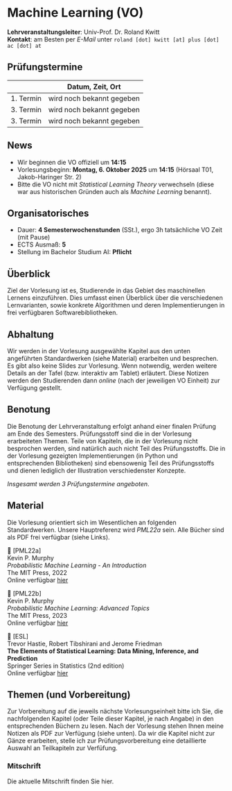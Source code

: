 # Machine Learning (VO)

**Lehrveranstaltungsleiter**: Univ-Prof. Dr. Roland Kwitt    
**Kontakt**: am Besten per *E-Mail* unter `roland [dot] kwitt [at] plus [dot] ac [dot] at`

## Prüfungstermine

| | Datum, Zeit, Ort |
|--------|----------------|
| 1. Termin | wird noch bekannt gegeben |
| 3. Termin | wird noch bekannt gegeben |
| 3. Termin | wird noch bekannt gegeben |

## News

- Wir beginnen die VO offiziell um **14:15**
- Vorlesungsbeginn: **Montag, 6. Oktober 2025** um **14:15** (Hörsaal T01, Jakob-Haringer Str. 2)
- Bitte die VO nicht mit *Statistical Learning Theory* verwechseln (diese war aus historischen Gründen auch als *Machine Learning* benannt).

## Organisatorisches

- Dauer: **4 Semesterwochenstunden** (SSt.), ergo 3h tatsächliche VO Zeit (mit Pause)
- ECTS Ausmaß: **5**
- Stellung im Bachelor Studium AI: **Pflicht**

## Überblick

Ziel der Vorlesung ist es, Studierende in das Gebiet des maschinellen Lernens einzuführen. Dies umfasst einen Überblick über die verschiedenen Lernvarianten, sowie konkrete Algorithmen und deren Implementierungen in frei verfügbaren Softwarebibliotheken.

## Abhaltung

Wir werden in der Vorlesung ausgewählte Kapitel aus den unten angeführten Standardwerken (siehe Material) erarbeiten und besprechen. Es gibt also keine Slides zur Vorlesung. Wenn notwendig, werden weitere Details an der Tafel (bzw. interaktiv am Tablet) erläutert. Diese Notizen werden den Studierenden dann *online* (nach der jeweiligen VO Einheit) zur Verfügung gestellt.

## Benotung

Die Benotung der Lehrveranstaltung erfolgt anhand einer finalen Prüfung am Ende des Semesters. Prüfungsstoff sind die in der Vorlesung erarbeiteten Themen. Teile von Kapiteln, die in der Vorlesung nicht besprochen werden, sind natürlich auch nicht Teil des Prüfungsstoffs. Die in der Vorlesung gezeigten Implementierungen (in Python und entsprechenden Bibliotheken) sind ebensowenig Teil des Prüfungsstoffs und dienen lediglich der Illustration verschiedenster Konzepte.

*Insgesamt werden 3 Prüfungstermine angeboten*.

## Material

Die Vorlesung orientiert sich im Wesentlichen an folgenden Standardwerken. Unsere Hauptreferenz wird *PML22a* sein. Alle Bücher sind als PDF frei verfügbar (siehe Links).

&#128216; [PML22a]    
Kevin P. Murphy     
*Probabilistic Machine Learning - An Introduction*     
The MIT Press, 2022     
Online verfügbar [hier](https://probml.github.io/pml-book/book1.html)

&#128216; [PML22b]    
Kevin P. Murphy     
*Probabilistic Machine Learning: Advanced Topics*     
The MIT Press, 2023        
Online verfügbar [hier](https://probml.github.io/pml-book/book2.html)

&#128216; [ESL]    
Trevor Hastie, Robert Tibshirani and Jerome Friedman     
**The Elements of Statistical Learning: Data Mining, Inference, and Prediction**    
Springer Series in Statistics (2nd edition)    
Online verfügbar [hier](https://hastie.su.domains/Papers/ESLII.pdf)

## Themen (und Vorbereitung)

Zur Vorbereitung auf die jeweils nächste Vorlesungseinheit bitte ich Sie, die nachfolgenden Kapitel (oder Teile dieser Kapitel, je nach Angabe) in den entsprechenden Büchern zu lesen. Nach der Vorlesung stehen Ihnen meine Notizen als PDF zur Verfügung (siehe unten). Da wir die Kapitel nicht zur Gänze erarbeiten, stelle ich zur Prüfungsvorbereitung eine detaillierte Auswahl an Teilkapiteln zur Verfüfung.

### Mitschrift

Die aktuelle Mitschrift finden Sie hier.
